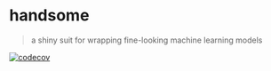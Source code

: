 # handsome

> a shiny suit for wrapping fine-looking machine learning models

[![codecov](https://codecov.io/gh/withtwoemms/handsome/graph/badge.svg?token=7SAGH7XO28)](https://codecov.io/gh/withtwoemms/handsome)
